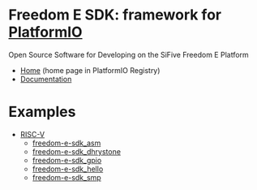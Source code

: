 
# Freedom E SDK: framework for [PlatformIO](https://platformio.org)

Open Source Software for Developing on the SiFive Freedom E Platform

* [Home](https://platformio.org/frameworks/freedom-e-sdk) (home page in PlatformIO Registry)
* [Documentation](http://docs.platformio.org/page/frameworks/freedom-e-sdk.html)

# Examples

- [RISC-V](https://github.com/platformio/platform-riscv)
  * [freedom-e-sdk_asm](https://github.com/platformio/platform-riscv/tree/develop/examples/freedom-e-sdk_asm)
  * [freedom-e-sdk_dhrystone](https://github.com/platformio/platform-riscv/tree/develop/examples/freedom-e-sdk_dhrystone)
  * [freedom-e-sdk_gpio](https://github.com/platformio/platform-riscv/tree/develop/examples/freedom-e-sdk_gpio)
  * [freedom-e-sdk_hello](https://github.com/platformio/platform-riscv/tree/develop/examples/freedom-e-sdk_hello)
  * [freedom-e-sdk_smp](https://github.com/platformio/platform-riscv/tree/develop/examples/freedom-e-sdk_smp)

